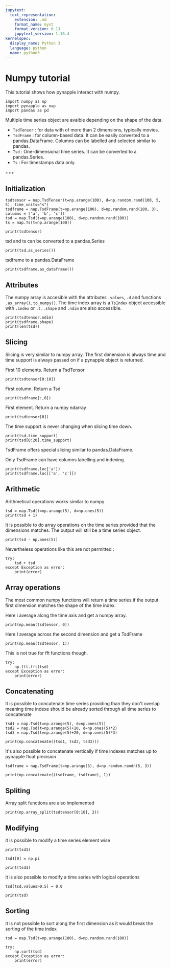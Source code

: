 ```yaml
---
jupytext:
  text_representation:
    extension: .md
    format_name: myst
    format_version: 0.13
    jupytext_version: 1.16.4
kernelspec:
  display_name: Python 3
  language: python
  name: python3
---
```


Numpy tutorial
=======================

This tutorial shows how pynapple interact with numpy.

```{code-cell} ipython3
import numpy as np
import pynapple as nap
import pandas as pd
```

Multiple time series object are avaible depending on the shape of the data.

- `TsdTensor` : for data with of more than 2 dimensions, typically movies.
- `TsdFrame` : for column-based data. It can be easily converted to a pandas.DataFrame. Columns can be labelled and selected similar to pandas.
- `Tsd` : One-dimensional time series. It can be converted to a pandas.Series.
- `Ts` : For timestamps data only.


+++

Initialization
--------------


```{code-cell} ipython3
tsdtensor = nap.TsdTensor(t=np.arange(100), d=np.random.rand(100, 5, 5), time_units="s")
tsdframe = nap.TsdFrame(t=np.arange(100), d=np.random.rand(100, 3), columns = ['a', 'b', 'c'])
tsd = nap.Tsd(t=np.arange(100), d=np.random.rand(100))
ts = nap.Ts(t=np.arange(100))

print(tsdtensor)
```

tsd and ts can be converted to a pandas.Series


```{code-cell} ipython3
print(tsd.as_series())
```

tsdframe to a pandas.DataFrame


```{code-cell} ipython3
print(tsdframe.as_dataframe())
```

Attributes
----------
The numpy array is accesible with the attributes `.values`, `.d` and functions `.as_array()`, `to_numpy()`.
The time index array is a `TsIndex` object accessible with `.index` or `.t`.
`.shape` and `.ndim` are also accessible.


```{code-cell} ipython3
print(tsdtensor.ndim)
print(tsdframe.shape)
print(len(tsd))
```

Slicing
-------
Slicing is very similar to numpy array. The first dimension is always time and time support is always passed on if a pynapple object is returned.

First 10 elements. Return a TsdTensor


```{code-cell} ipython3
print(tsdtensor[0:10])
```

First column. Return a Tsd


```{code-cell} ipython3
print(tsdframe[:,0])
```

First element. Return a numpy ndarray


```{code-cell} ipython3
print(tsdtensor[0])
```

The time support is never changing when slicing time down.


```{code-cell} ipython3
print(tsd.time_support)
print(tsd[0:20].time_support)
```

TsdFrame offers special slicing similar to pandas.DataFrame.

Only TsdFrame can have columns labelling and indexing.


```{code-cell} ipython3
print(tsdframe.loc['a'])
print(tsdframe.loc[['a', 'c']])
```

Arithmetic
----------
Arithmetical operations works similar to numpy


```{code-cell} ipython3
tsd = nap.Tsd(t=np.arange(5), d=np.ones(5))
print(tsd + 1)
```

It is possible to do array operations on the time series provided that the dimensions matches.
The output will still be a time series object.


```{code-cell} ipython3
print(tsd - np.ones(5))
```

Nevertheless operations like this are not permitted :


```{code-cell} ipython3
try:
	tsd + tsd
except Exception as error:
	print(error)
```

Array operations
----------------
The most common numpy functions will return a time series if the output first dimension matches the shape of the time index.

Here i average along the time axis and get a numpy array.


```{code-cell} ipython3
print(np.mean(tsdtensor, 0))
```

Here I average across the second dimension and get a TsdFrame


```{code-cell} ipython3
print(np.mean(tsdtensor, 1))
```

This is not true for fft functions though.


```{code-cell} ipython3
try:
	np.fft.fft(tsd)
except Exception as error:
	print(error)
```

Concatenating
-------------
It is possible to concatenate time series providing than they don't overlap meaning time indexe should be already sorted through all time series to concatenate


```{code-cell} ipython3
tsd1 = nap.Tsd(t=np.arange(5), d=np.ones(5))
tsd2 = nap.Tsd(t=np.arange(5)+10, d=np.ones(5)*2)
tsd3 = nap.Tsd(t=np.arange(5)+20, d=np.ones(5)*3)

print(np.concatenate((tsd1, tsd2, tsd3)))
```

It's also possible to concatenate vertically if time indexes matches up to pynapple float precision


```{code-cell} ipython3
tsdframe = nap.TsdFrame(t=np.arange(5), d=np.random.randn(5, 3))

print(np.concatenate((tsdframe, tsdframe), 1))
```

Spliting
--------
Array split functions are also implemented


```{code-cell} ipython3
print(np.array_split(tsdtensor[0:10], 2))
```

Modifying
---------
It is possible to modify a time series element wise


```{code-cell} ipython3
print(tsd1)

tsd1[0] = np.pi

print(tsd1)
```

It is also possible to modify a time series with logical operations


```{code-cell} ipython3
tsd[tsd.values>0.5] = 0.0

print(tsd)
```

Sorting
---------
It is not possible to sort along the first dimension as it would break the sorting of the time index


```{code-cell} ipython3
tsd = nap.Tsd(t=np.arange(100), d=np.random.rand(100))

try:
	np.sort(tsd)
except Exception as error:
	print(error)
```
